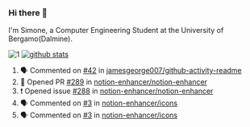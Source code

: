 ### Hi there 👋

I'm Simone, a Computer Engineering Student at the University of Bergamo(Dalmine).

![1](https://github-readme-stats.vercel.app/api/top-langs/?username=SudatiSimone&theme=white-blue) [![github stats](https://github-readme-stats.vercel.app/api?username=SudatiSimone&theme=white-blue)](https://github.com/anuraghazra/github-readme-stats)

<!--START_SECTION:activity-->
1. 🗣 Commented on [#42](https://github.com/jamesgeorge007/github-activity-readme/issues/42) in [jamesgeorge007/github-activity-readme](https://github.com/jamesgeorge007/github-activity-readme)
2. 💪 Opened PR [#289](https://github.com/notion-enhancer/notion-enhancer/pull/289) in [notion-enhancer/notion-enhancer](https://github.com/notion-enhancer/notion-enhancer)
3. ❗️ Opened issue [#288](https://github.com/notion-enhancer/notion-enhancer/issues/288) in [notion-enhancer/notion-enhancer](https://github.com/notion-enhancer/notion-enhancer)
4. 🗣 Commented on [#3](https://github.com/notion-enhancer/icons/issues/3) in [notion-enhancer/icons](https://github.com/notion-enhancer/icons)
5. 🗣 Commented on [#3](https://github.com/notion-enhancer/icons/issues/3) in [notion-enhancer/icons](https://github.com/notion-enhancer/icons)
<!--END_SECTION:activity-->

<!--
**SudatiSimone/SudatiSimone** is a ✨ _special_ ✨ repository because its `README.md` (this file) appears on your GitHub profile.

Here are some ideas to get you started:

- 🔭 I’m currently working on ...
- 🌱 I’m currently learning ...
- 👯 I’m looking to collaborate on ...
- 🤔 I’m looking for help with ...
- 💬 Ask me about ...
- 📫 How to reach me: ...
- 😄 Pronouns: ...
- ⚡ Fun fact: ...
-->
